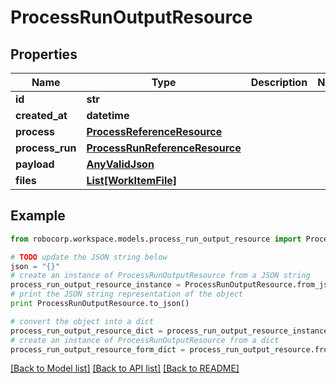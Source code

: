 # ProcessRunOutputResource


## Properties
Name | Type | Description | Notes
------------ | ------------- | ------------- | -------------
**id** | **str** |  | 
**created_at** | **datetime** |  | 
**process** | [**ProcessReferenceResource**](.md) |  | 
**process_run** | [**ProcessRunReferenceResource**](.md) |  | 
**payload** | [**AnyValidJson**](AnyValidJson.md) |  | 
**files** | [**List[WorkItemFile]**](WorkItemFile.md) |  | 

## Example

```python
from robocorp.workspace.models.process_run_output_resource import ProcessRunOutputResource

# TODO update the JSON string below
json = "{}"
# create an instance of ProcessRunOutputResource from a JSON string
process_run_output_resource_instance = ProcessRunOutputResource.from_json(json)
# print the JSON string representation of the object
print ProcessRunOutputResource.to_json()

# convert the object into a dict
process_run_output_resource_dict = process_run_output_resource_instance.to_dict()
# create an instance of ProcessRunOutputResource from a dict
process_run_output_resource_form_dict = process_run_output_resource.from_dict(process_run_output_resource_dict)
```
[[Back to Model list]](../README.md#documentation-for-models) [[Back to API list]](../README.md#documentation-for-api-endpoints) [[Back to README]](../README.md)


